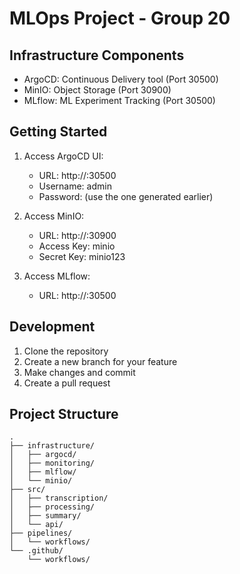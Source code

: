 # MLOps Project - Group 20

## Infrastructure Components

- ArgoCD: Continuous Delivery tool (Port 30500)
- MinIO: Object Storage (Port 30900)
- MLflow: ML Experiment Tracking (Port 30500)

## Getting Started

1. Access ArgoCD UI:
   - URL: http://<node-ip>:30500
   - Username: admin
   - Password: (use the one generated earlier)

2. Access MinIO:
   - URL: http://<node-ip>:30900
   - Access Key: minio
   - Secret Key: minio123

3. Access MLflow:
   - URL: http://<node-ip>:30500

## Development

1. Clone the repository
2. Create a new branch for your feature
3. Make changes and commit
4. Create a pull request

## Project Structure

```
.
├── infrastructure/
│   ├── argocd/
│   ├── monitoring/
│   ├── mlflow/
│   └── minio/
├── src/
│   ├── transcription/
│   ├── processing/
│   ├── summary/
│   └── api/
├── pipelines/
│   └── workflows/
└── .github/
    └── workflows/
```
